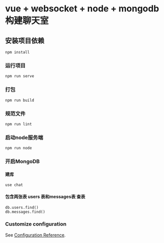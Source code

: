 # vue + websocket + node + mongodb 构建聊天室

## 安装项目依赖
```
npm install
```

### 运行项目
```
npm run serve
```

### 打包
```
npm run build
```

### 规范文件
```
npm run lint
```

### 启动node服务端
```
npm run node
```

### 开启MongoDB 

#### 建库
```
use chat 
```

#### 包含两张表 users 表和messages表 查表
```
db.users.find() 
db.messages.find()
```

### Customize configuration
See [Configuration Reference](https://cli.vuejs.org/config/).
